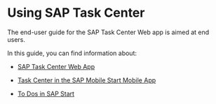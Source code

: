 <!-- loio7de5ff4abbe146d18a20fff5c70e4083 -->

# Using SAP Task Center

The end-user guide for the SAP Task Center Web app is aimed at end users.

In this guide, you can find information about:

-   [SAP Task Center Web App](sap-task-center-web-app-b572094.md)

-   [Task Center in the SAP Mobile Start Mobile App](task-center-in-the-sap-mobile-start-mobile-app-cb7cab6.md)

-   [To Dos in SAP Start](to-dos-in-sap-start-8549f76.md)


